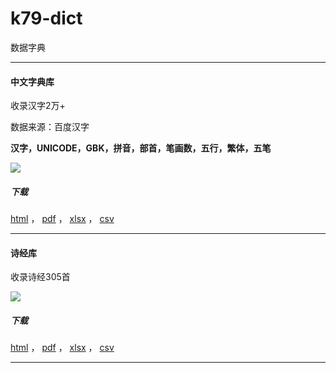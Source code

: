 # k79-dict
数据字典

****
#### 中文字典库
 
 收录汉字2万+ 
 
 数据来源：百度汉字
 
**汉字，UNICODE，GBK，拼音，部首，笔画数，五行，繁体，五笔**

![](https://github.com/a-fat-k79/IMG/blob/master/k79-dict/chinese_dic/chinese_dic.jpg)

##### 下载

[html](https://a-fat-k79.github.io/IMG/k79-dict/chinese_dic/chinese_dictionary.html) ， 
[pdf](https://a-fat-k79.github.io/IMG/k79-dict/chinese_dic/chinese_dictionary.pdf) ， 
[xlsx](https://a-fat-k79.github.io/IMG/k79-dict/chinese_dic/chinese_dictionary.xlsx) ， 
[csv](https://a-fat-k79.github.io/IMG/k79-dict/chinese_dic/chinese_dictionary.csv) 

****
#### 诗经库
 
 收录诗经305首
 
![](https://a-fat-k79.github.io/IMG/k79-dict/shi_jing_dic/shi_jing.jpg)

##### 下载

[html](https://a-fat-k79.github.io/IMG/k79-dict/shi_jing_dic/shi_jing.html) ， 
[pdf](https://a-fat-k79.github.io/IMG/k79-dict/shi_jing_dic/shi_jing.pdf) ， 
[xlsx](https://a-fat-k79.github.io/IMG/k79-dict/shi_jing_dic/shi_jing.xlsx) ， 
[csv](https://a-fat-k79.github.io/IMG/k79-dict/shi_jing_dic/shi_jing.csv) 

****
